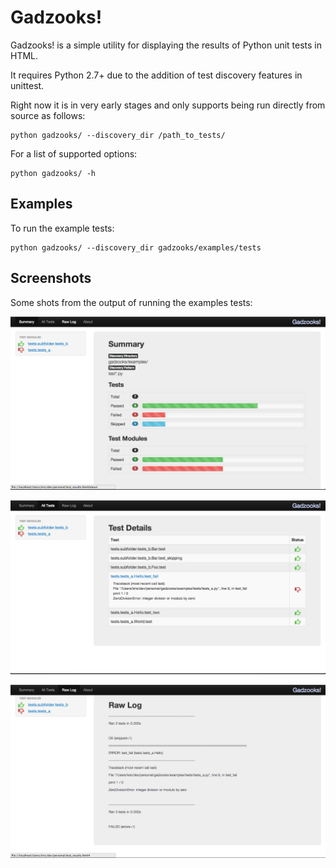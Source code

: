# Gadzooks!

Gadzooks! is a simple utility for displaying the results of Python unit tests in HTML.

It requires Python 2.7+ due to the addition of test discovery features in unittest.

Right now it is in very early stages and only supports being run directly from source as follows:

    python gadzooks/ --discovery_dir /path_to_tests/
    
For a list of supported options:

    python gadzooks/ -h
    
## Examples
To run the example tests:

    python gadzooks/ --discovery_dir gadzooks/examples/tests
    
## Screenshots
Some shots from the output of running the examples tests:

![Summary](examples/screens/summary.png)

![Test Details](examples/screens/tests.png)

![Raw Log](examples/screens/log.png)